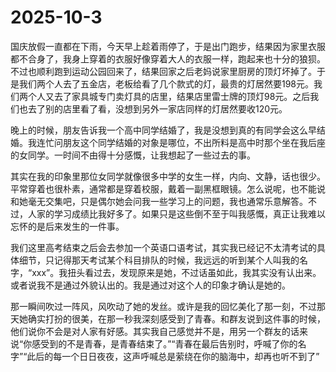 # 2025-10-3
国庆放假一直都在下雨，今天早上趁着雨停了，于是出门跑步，结果因为家里衣服都不合身了，我身上穿着的衣服好像穿着大人的衣服一样，跑起来也十分的狼狈。不过也顺利跑到运动公园回来了，结果回家之后老妈说家里厨房的顶灯坏掉了。于是我们两个人去了五金店，老板给看了几个款式的灯，最贵的灯居然要198元。我们两个人又去了家具城专门卖灯具的店里，结果店里雷士牌的顶灯98元。之后我们也去了别的店里看了看，没想到另外一家店同样的灯居然要收120元。  

晚上的时候，朋友告诉我一个高中同学结婚了，我是没想到真的有同学会这么早结婚。我连忙问朋友这个同学结婚的对象是哪位，不出所料是高中时那个坐在我后座的女同学。一时间不由得十分感慨，让我想起了一些过去的事。  

其实在我的印象里那位女同学就像很多中学的女生一样，内向、文静，话也很少。平常穿着也很朴素，通常都是穿着校服，戴着一副黑框眼镜。怎么说呢，也不能说和她毫无交集吧，只是偶尔她会问我一些学习上的问题，我也通常乐意解答。不过，人家的学习成绩比我好多了。如果只是这些倒不至于叫我感慨，真正让我难以忘怀的是后来发生的一件事。  

我们这里高考结束之后会去参加一个英语口语考试，其实我已经记不太清考试的具体细节，只记得那天考试某个科目排队的时候，我远远的听到某个人叫我的名字，“xxx”。我扭头看过去，发现原来是她，不过话虽如此，我其实没有认出来。或者说我不是通过外貌认出的。我是通过对这个人的印象才确认是她的。  

那一瞬间吹过一阵风，风吹动了她的发丝。或许是我的回忆美化了那一刻，不过那天她确实打扮的很美，在那一秒我深刻感受到了青春。和群友说到这件事的时候，他们说你不会是对人家有好感。其实我自己感觉并不是，用另一个群友的话来说“你感受到的不是青春，是青春结束了。”“青春在最后告别时，呼喊了你的名字”“此后的每一个日日夜夜，这声呼喊总是萦绕在你的脑海中，却再也听不到了”
